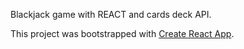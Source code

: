 Blackjack game with REACT and cards deck API.

This project was bootstrapped with [Create React App](https://github.com/facebook/create-react-app).
